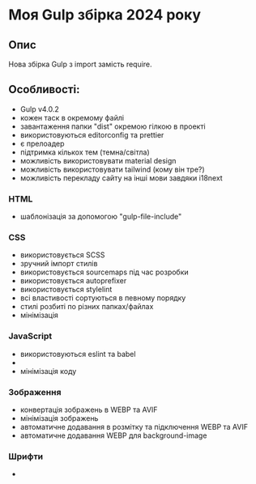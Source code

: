 

# Моя Gulp збірка 2024 року

## Опис

Нова збірка Gulp з import замість require.

## Особливості:
* Gulp v4.0.2
* кожен таск в окремому файлі
* завантаження папки "dist" окремою гілкою в проекті
* використовуються editorconfig та prettier
* є прелоадер
* підтримка кількох тем (темна/світла)
* можливість використовувати material design
* можливість використовувати tailwind (кому він тре?)
* можливість перекладу сайту на інші мови завдяки i18next

### HTML
* шаблонізація за допомогою "gulp-file-include"

### CSS
* використовується SCSS
* зручний імпорт стилів
* використовується sourcemaps під час розробки
* використовується autoprefixer
* використовується stylelint
* всі властивості сортуються в певному порядку
* стилі розбиті по різних папках/файлах
* мінімізація

### JavaScript
* використовуються eslint та babel
* 
* мінімізація коду

### Зображення
* конвертація зображень в WEBP та AVIF
* мінімізація зображень
* автоматичне додавання <picture> в розмітку та підключення WEBP та AVIF
* автоматичне додавання WEBP для background-image

### Шрифти
<!-- * генерація файлу з підключенням шрифтів -->
* 





